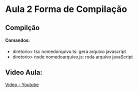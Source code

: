 <h1>Aula 2 Forma de Compilação</h1>

## Compilção
#### Comandos:


- diretorio> tsc nomedorquivo.ts: gera arquivo javascript
- diretorio> node nomedoarquivo.js: roda arquivo javaScript

## Video Aula:
<a href="https://www.youtube.com/watch?v=m6rkw8ITnBY&list=PLx4x_zx8csUhtPMrkiGvFJVE5LX8Qat5s&index=2&pp=iAQB">Video - Youtube</a>